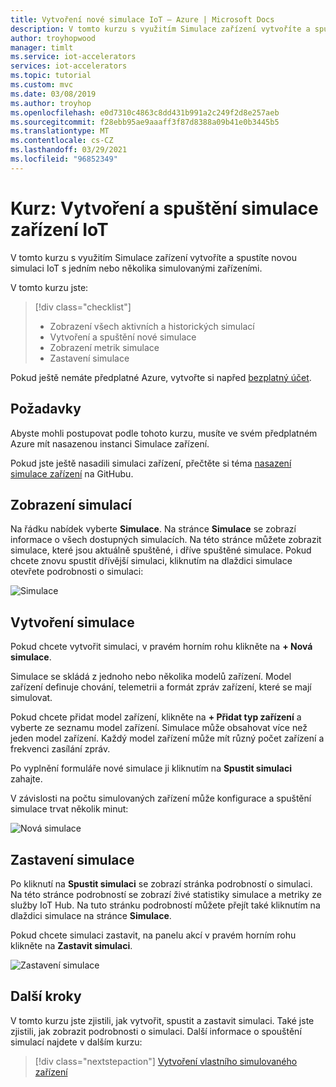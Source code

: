 ```yaml
---
title: Vytvoření nové simulace IoT – Azure | Microsoft Docs
description: V tomto kurzu s využitím Simulace zařízení vytvoříte a spustíte novou simulaci.
author: troyhopwood
manager: timlt
ms.service: iot-accelerators
services: iot-accelerators
ms.topic: tutorial
ms.custom: mvc
ms.date: 03/08/2019
ms.author: troyhop
ms.openlocfilehash: e0d7310c4863c8dd431b991a2c249f2d8e257aeb
ms.sourcegitcommit: f28ebb95ae9aaaff3f87d8388a09b41e0b3445b5
ms.translationtype: MT
ms.contentlocale: cs-CZ
ms.lasthandoff: 03/29/2021
ms.locfileid: "96852349"
---
```

# <a name="tutorial-create-and-run-an-iot-device-simulation"></a>Kurz: Vytvoření a spuštění simulace zařízení IoT

V tomto kurzu s využitím Simulace zařízení vytvoříte a spustíte novou simulaci IoT s jedním nebo několika simulovanými zařízeními.

V tomto kurzu jste:

>[!div class="checklist"]
> * Zobrazení všech aktivních a historických simulací
> * Vytvoření a spuštění nové simulace
> * Zobrazení metrik simulace
> * Zastavení simulace

Pokud ještě nemáte předplatné Azure, vytvořte si napřed [bezplatný účet](https://azure.microsoft.com/free/?WT.mc_id=A261C142F).

## <a name="prerequisites"></a>Požadavky

Abyste mohli postupovat podle tohoto kurzu, musíte ve svém předplatném Azure mít nasazenou instanci Simulace zařízení.

Pokud jste ještě nasadili simulaci zařízení, přečtěte si téma [nasazení simulace zařízení](https://github.com/Azure/device-simulation-dotnet/blob/master/README.md) na GitHubu.

## <a name="view-simulations"></a>Zobrazení simulací

Na řádku nabídek vyberte **Simulace**. Na stránce **Simulace** se zobrazí informace o všech dostupných simulacích. Na této stránce můžete zobrazit simulace, které jsou aktuálně spuštěné, i dříve spuštěné simulace. Pokud chcete znovu spustit dřívější simulaci, kliknutím na dlaždici simulace otevřete podrobnosti o simulaci:

![Simulace](media/iot-accelerators-device-simulation-create-simulation/dashboard.png)

## <a name="create-a-simulation"></a>Vytvoření simulace

Pokud chcete vytvořit simulaci, v pravém horním rohu klikněte na **+ Nová simulace**.

Simulace se skládá z jednoho nebo několika modelů zařízení. Model zařízení definuje chování, telemetrii a formát zpráv zařízení, které se mají simulovat.

Pokud chcete přidat model zařízení, klikněte na **+ Přidat typ zařízení** a vyberte ze seznamu model zařízení. Simulace může obsahovat více než jeden model zařízení. Každý model zařízení může mít různý počet zařízení a frekvenci zasílání zpráv.

Po vyplnění formuláře nové simulace ji kliknutím na **Spustit simulaci** zahajte.

V závislosti na počtu simulovaných zařízení může konfigurace a spuštění simulace trvat několik minut:

![Nová simulace](media/iot-accelerators-device-simulation-create-simulation/newsimulation.png)

## <a name="stop-a-simulation"></a>Zastavení simulace

Po kliknutí na **Spustit simulaci** se zobrazí stránka podrobností o simulaci. Na této stránce podrobností se zobrazí živé statistiky simulace a metriky ze služby IoT Hub. Na tuto stránku podrobností můžete přejít také kliknutím na dlaždici simulace na stránce **Simulace**.

Pokud chcete simulaci zastavit, na panelu akcí v pravém horním rohu klikněte na **Zastavit simulaci**.

![Zastavení simulace](media/iot-accelerators-device-simulation-create-simulation/simulationdetails.png)

## <a name="next-steps"></a>Další kroky

V tomto kurzu jste zjistili, jak vytvořit, spustit a zastavit simulaci. Také jste zjistili, jak zobrazit podrobnosti o simulaci. Další informace o spouštění simulací najdete v dalším kurzu:

> [!div class="nextstepaction"]
> [Vytvoření vlastního simulovaného zařízení](iot-accelerators-device-simulation-create-custom-device.md)
